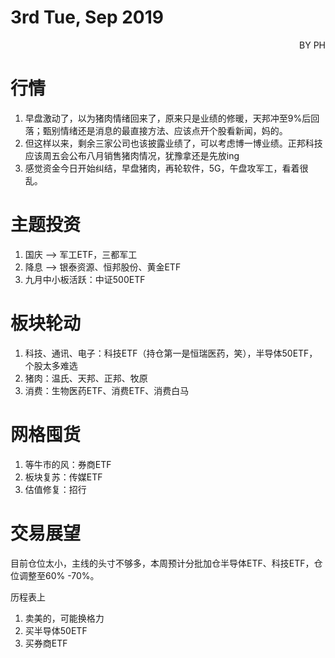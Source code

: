 # 3rd Tue, Sep 2019 
<p align = 'right'>BY PH </p>

# 行情
1. 早盘激动了，以为猪肉情绪回来了，原来只是业绩的修暖，天邦冲至9%后回落；甄别情绪还是消息的最直接方法、应该点开个股看新闻，妈的。
2. 但这样以来，剩余三家公司也该披露业绩了，可以考虑博一博业绩。正邦科技应该周五会公布八月销售猪肉情况，犹豫拿还是先放ing
3. 感觉资金今日开始纠结，早盘猪肉，再轮软件，5G，午盘攻军工，看着很乱。


# 主题投资
1. 国庆 --> 军工ETF，三都军工
2. 降息 --> 银泰资源、恒邦股份、黄金ETF
3. 九月中小板活跃：中证500ETF

# 板块轮动
1. 科技、通讯、电子：科技ETF（持仓第一是恒瑞医药，笑），半导体50ETF，个股太多难选
2. 猪肉：温氏、天邦、正邦、牧原
3. 消费：生物医药ETF、消费ETF、消费白马


# 网格囤货
1. 等牛市的风：券商ETF
2. 板块复苏：传媒ETF
2. 估值修复：招行

# 交易展望
目前仓位太小，主线的头寸不够多，本周预计分批加仓半导体ETF、科技ETF，仓位调整至60% -70%。

历程表上
1. 卖美的，可能换格力
2. 买半导体50ETF
3. 买券商ETF
